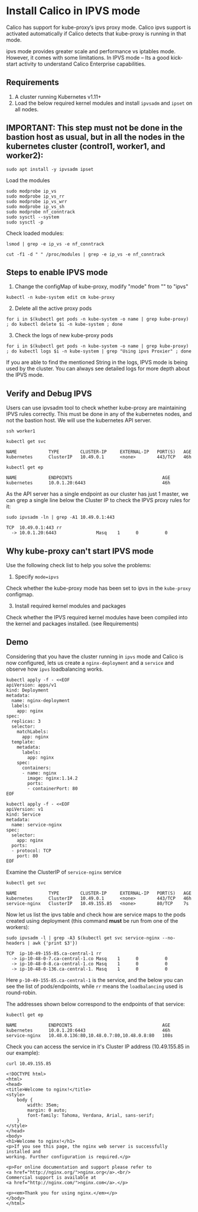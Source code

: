 
# Install Calico in IPVS mode


Calico has support for kube-proxy’s ipvs proxy mode. Calico ipvs support is activated automatically if Calico detects that kube-proxy is running in that mode.

ipvs mode provides greater scale and performance vs iptables mode. However, it comes with some limitations. In IPVS mode
– Its a good kick-start activity to understand Calico Enterprise capabilities.

## Requirements

1. A cluster running Kubernetes v1.11+
2. Load the below required kernel modules and install `ipvsadm` and `ipset` on all nodes.

## IMPORTANT: This step must not be done in the bastion host as usual, but in all the nodes in the kubernetes cluster (control1, worker1, and worker2):

```
sudo apt install -y ipvsadm ipset
```
Load the modules
```
sudo modprobe ip_vs 
sudo modprobe ip_vs_rr
sudo modprobe ip_vs_wrr 
sudo modprobe ip_vs_sh
sudo modprobe nf_conntrack
sudo sysctl --system
sudo sysctl -p
```
Check loaded modules:
```
lsmod | grep -e ip_vs -e nf_conntrack
```
```
cut -f1 -d " " /proc/modules | grep -e ip_vs -e nf_conntrack
```

## Steps to enable IPVS mode 

1. Change the configMap of kube-proxy, modify "mode" from "" to "ipvs"

```
kubectl -n kube-system edit cm kube-proxy
```

2. Delete all the active proxy pods

```
for i in $(kubectl get pods -n kube-system -o name | grep kube-proxy) ; do kubectl delete $i -n kube-system ; done
```

3. Check the logs of new kube-proxy pods

```
for i in $(kubectl get pods -n kube-system -o name | grep kube-proxy) ; do kubectl logs $i -n kube-system | grep "Using ipvs Proxier" ; done
```

If you are able to find the mentioned String in the logs, IPVS mode is being used by the cluster. You can always see detailed logs for more depth about the IPVS mode.

## Verify and Debug IPVS

Users can use ipvsadm tool to check whether kube-proxy are maintaining IPVS rules correctly. This must be done in any of the kubernetes nodes, and not the bastion host. We will use the kubernetes API server.

```
ssh worker1
```
```
kubectl get svc
```
```
NAME            TYPE        CLUSTER-IP     EXTERNAL-IP   PORT(S)   AGE
kubernetes      ClusterIP   10.49.0.1      <none>        443/TCP   46h
```
```
kubectl get ep
```
```
NAME            ENDPOINTS                                  AGE
kubernetes      10.0.1.20:6443                             46h
```

As the API server has a single endpoint as our cluster has just 1 master, we can grep a single line below the Cluster IP to check the IPVS proxy rules for it:

```
sudo ipvsadm -ln | grep -A1 10.49.0.1:443
```
```
TCP  10.49.0.1:443 rr
  -> 10.0.1.20:6443               Masq    1      0          0         
```

## Why kube-proxy can't start IPVS mode

Use the following check list to help you solve the problems:

1. Specify `mode=ipvs` 

Check whether the kube-proxy mode has been set to ipvs in the `kube-proxy` configmap.

3. Install required kernel modules and packages

Check whether the IPVS required kernel modules have been compiled into the kernel and packages installed. (see Requirements)

## Demo

Considering that you have the cluster running in `ipvs` mode and Calico is now configured, lets us create a `nginx-deployment` and a `service` and observe how `ipvs` loadbalancing works.

```
kubectl apply -f - <<EOF
apiVersion: apps/v1
kind: Deployment
metadata:
  name: nginx-deployment
  labels:
    app: nginx
spec:
  replicas: 3
  selector:
    matchLabels:
      app: nginx
  template:
    metadata:
      labels:
        app: nginx
    spec:
      containers:
      - name: nginx
        image: nginx:1.14.2
        ports:
        - containerPort: 80
EOF
```

```
kubectl apply -f - <<EOF
apiVersion: v1
kind: Service
metadata:
  name: service-nginx
spec:
  selector:
    app: nginx
  ports:
  - protocol: TCP
    port: 80
EOF

```
Examine the ClusterIP of `service-nginx` service

```
kubectl get svc
```
```
NAME            TYPE        CLUSTER-IP     EXTERNAL-IP   PORT(S)   AGE
kubernetes      ClusterIP   10.49.0.1      <none>        443/TCP   46h
service-nginx   ClusterIP   10.49.155.85   <none>        80/TCP    7s
```

Now let us list the ipvs table and check how are service maps to the pods created using deployment (this command **must** be run from one of the workers):

```
sudo ipvsadm -l | grep -A3 $(kubectl get svc service-nginx --no-headers | awk {'print $3'})
```
```
TCP  ip-10-49-155-85.ca-central-1 rr
  -> ip-10-48-0-7.ca-central-1.co Masq    1      0          0         
  -> ip-10-48-0-8.ca-central-1.co Masq    1      0          0         
  -> ip-10-48-0-136.ca-central-1. Masq    1      0          0   
```

Here `p-10-49-155-85.ca-central-1` is the service, and the below you can see the list of pods/endpoints, while `rr` means the `loadbalancing` used is round-robin.

The addresses shown below correspond to the endpoints of that service:
```
kubectl get ep
```
```
NAME            ENDPOINTS                                  AGE
kubernetes      10.0.1.20:6443                             46h
service-nginx   10.48.0.136:80,10.48.0.7:80,10.48.0.8:80   108s
```

Check you can access the service in it's Cluster IP address (10.49.155.85 in our example):

```
curl 10.49.155.85
```
```
<!DOCTYPE html>
<html>
<head>
<title>Welcome to nginx!</title>
<style>
    body {
        width: 35em;
        margin: 0 auto;
        font-family: Tahoma, Verdana, Arial, sans-serif;
    }
</style>
</head>
<body>
<h1>Welcome to nginx!</h1>
<p>If you see this page, the nginx web server is successfully installed and
working. Further configuration is required.</p>

<p>For online documentation and support please refer to
<a href="http://nginx.org/">nginx.org</a>.<br/>
Commercial support is available at
<a href="http://nginx.com/">nginx.com</a>.</p>

<p><em>Thank you for using nginx.</em></p>
</body>
</html>
```
